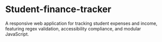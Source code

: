 # Student-finance-tracker
A responsive web application for tracking student expenses and income, featuring regex validation, accessibility compliance, and modular JavaScript.
